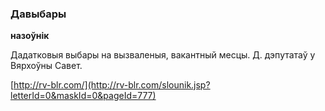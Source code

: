 ### Давыбары
**назоўнік**

Дадатковыя выбары на вызваленыя, вакантный месцы. Д. дэпутатаў у Вярхоўны Савет.

<a rel="author">[http://rv-blr.com/](http://rv-blr.com/slounik.jsp?letterId=0&maskId=0&pageId=777)</a>

